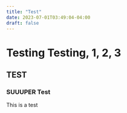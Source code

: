 ```yaml
---
title: "Test"
date: 2023-07-01T03:49:04-04:00
draft: false
---
```


# Testing Testing, 1, 2, 3

## TEST

### SUUUPER Test

This is a test
